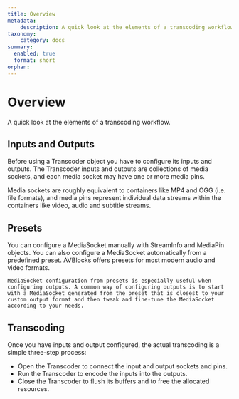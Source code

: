 ```yaml
---
title: Overview
metadata:
    description: A quick look at the elements of a transcoding workflow.
taxonomy:
    category: docs
summary:
  enabled: true
  format: short
orphan:
---
```


# Overview

A quick look at the elements of a transcoding workflow.

## Inputs and Outputs

Before using a Transcoder object you have to configure its inputs and outputs. The Transcoder inputs and outputs are collections of media sockets, and each media socket may have one or more media pins.

Media sockets are roughly equivalent to containers like MP4 and OGG (i.e. file formats), and media pins represent individual data streams within the containers like video, audio and subtitle streams.

## Presets

You can configure a MediaSocket manually with StreamInfo and MediaPin objects. You can also configure a MediaSocket automatically from a predefined preset. AVBlocks offers presets for most modern audio and video formats.

```{tip}
MediaSocket configuration from presets is especially useful when configuring outputs. A common way of configuring outputs is to start with a MediaSocket generated from the preset that is closest to your custom output format and then tweak and fine-tune the MediaSocket according to your needs.
```

## Transcoding

Once you have inputs and output configured, the actual transcoding is a simple three-step process:
 
* Open the Transcoder to connect the input and output sockets and pins. 
* Run the Transcoder to encode the inputs into the outputs. 
* Close the Transcoder to flush its buffers and to free the allocated resources.
